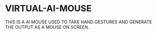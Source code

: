 # VIRTUAL-AI-MOUSE
THIS IS A AI MOUSE USED TO TAKE HAND GESTURES AND GENERATE THE OUTPUT AS A MOUSE ON SCREEN.
